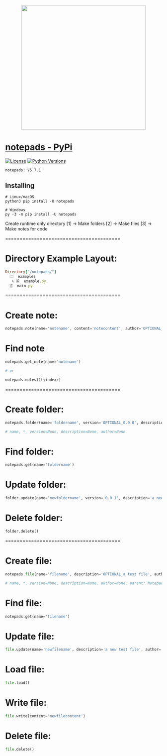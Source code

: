 <h1 align="center">
  <a href="https://pypi.org/project/notepads"><img src="https://i.ibb.co/D71Jnvz/sketch1702189741549-modified.png" width="400"></a>
</h1>


# [notepads - PyPi](https://pypi.org/project/notepads)
[![License](https://img.shields.io/badge/license-MIT-blue.svg)](https://github.com/)
[![Python Versions](https://img.shields.io/badge/python-3.7%20|%203.8%20|%203.9%20|%203.10%20|%203.11%20|%203.12%20-blue)](https://www.python.org/downloads/)

```
notepads: V5.7.1
```

## Installing
```shell
# Linux/macOS
python3 pip install -U notepads

# Windows
py -3 -m pip install -U notepads
```

Create runtime only directory
    [1] -> Make folders
    [2] -> Make files
    [3] -> Make notes for code

========================================

# Directory Example Layout:
```ruby
Directory["/notepads/"]
  🗀  examples
   ↳ 🗎  example.py
  🗎  main.py
```

========================================

# Create note:
```python
notepads.note(name='notename', content='notecontent', author='OPTIONAL_noteauthor')
```
# Find note
```python
notepads.get_note(name='notename')

# or

notepads.notes()[<index>]
```
========================================

# Create folder:
```python
notepads.folder(name='foldername', version='OPTIONAL_0.0.0', description='OPTIONAL_a test folder', author='OPTIONAL_test author'))

# name, *, version=None, description=None, author=None
```

# Find folder:
```python
notepads.get(name='foldername')
```

# Update folder:
```python
folder.update(name='newfoldername', version='0.0.1', description='a new test folder', author='test author')
```

# Delete folder:
```python
folder.delete()
```

========================================

# Create file:
```python
notepads.file(name='filename', description='OPTIONAL_a test file', author='OPTIONAL_test author', parent='OPTIONAL_folder name')

# name, *, version=None, description=None, author=None, parent: NotepadsFolder=None
```

# Find file:
```python
notepads.get(name='filename')
```

# Update file:
```python
file.update(name='newfilename', description='a new test file', author='test author)
```

# Load file:
```python
file.load()
```

# Write file:
```python
file.write(content='newfilecontent')
```

# Delete file:
```python
file.delete()
```